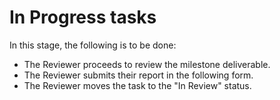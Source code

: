 # In Progress tasks

In this stage, the following is to be done:

- The Reviewer proceeds to review the milestone deliverable.
- The Reviewer submits their report in the following form.
- The Reviewer moves the task to the "In Review" status.
